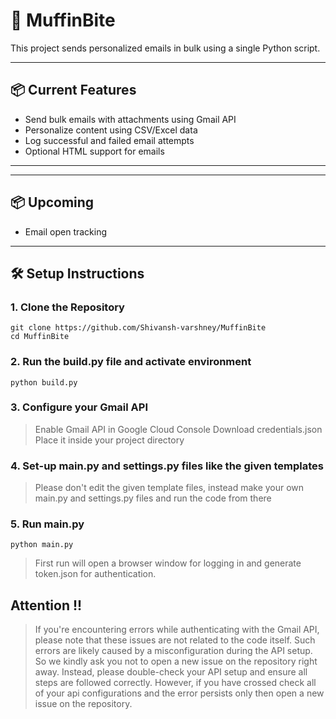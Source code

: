# 📧 MuffinBite

This project sends personalized emails in bulk using a single Python script.

---

## 📦 Current Features

- Send bulk emails with attachments using Gmail API
- Personalize content using CSV/Excel data
- Log successful and failed email attempts
- Optional HTML support for emails
---

---
## 📦 Upcoming
- Email open tracking

---

## 🛠️ Setup Instructions

### 1. Clone the Repository

```
git clone https://github.com/Shivansh-varshney/MuffinBite
cd MuffinBite
```

### 2. Run the build.py file and activate environment
```
python build.py
```

### 3. Configure your Gmail API
> Enable Gmail API in Google Cloud Console
> Download credentials.json
> Place it inside your project directory


### 4. Set-up main.py and settings.py files like the given templates
> Please don't edit the given template files, instead make your own
> main.py and settings.py files and run the code from there

### 5. Run main.py
```
python main.py
```

> First run will open a browser window for logging in
> and generate token.json for authentication.

## Attention !!
> If you're encountering errors while authenticating with the Gmail API, 
> please note that these issues are not related to the code itself. 
> Such errors are likely caused by a misconfiguration during the API setup.
> So we kindly ask you not to open a new issue on the repository right away.
> Instead, please double-check your API setup and ensure all steps are followed correctly.
> However, if you have crossed check all of your api configurations and the error persists
> only then open a new issue on the repository.